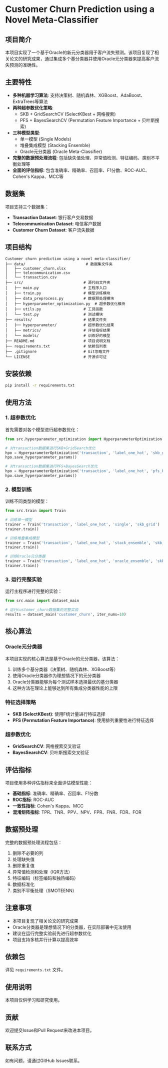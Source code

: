 # Customer Churn Prediction using a Novel Meta-Classifier

## 项目简介

本项目实现了一个基于Oracle的新元分类器用于客户流失预测。该项目复现了相关论文的研究成果，通过集成多个基分类器并使用Oracle元分类器来提高客户流失预测的准确性。

## 主要特性

- **多种机器学习算法**: 支持决策树、随机森林、XGBoost、AdaBoost、ExtraTrees等算法
- **两种超参数优化策略**: 
  - SKB + GridSearchCV (SelectKBest + 网格搜索)
  - PFS + BayesSearchCV (Permutation Feature Importance + 贝叶斯搜索)
- **三种模型类型**:
  - 单一模型 (Single Models)
  - 堆叠集成模型 (Stacking Ensemble)
  - Oracle元分类器 (Oracle Meta-Classifier)
- **完整的数据预处理流程**: 包括缺失值处理、异常值检测、特征编码、类别不平衡处理等
- **全面的评估指标**: 包含准确率、精确率、召回率、F1分数、ROC-AUC、Cohen's Kappa、MCC等

## 数据集

项目支持三个数据集：
- **Transaction Dataset**: 银行客户交易数据
- **Telecommunication Dataset**: 电信客户数据
- **Customer Churn Dataset**: 客户流失数据

## 项目结构

```
Customer churn prediction using a novel meta-classifier/
├── data/                           # 数据集文件夹
│   ├── customer_churn.xlsx
│   ├── telecommunication.csv
│   └── transaction.csv
├── src/                           # 源代码文件夹
│   ├── main.py                    # 主程序入口
│   ├── train.py                   # 模型训练模块
│   ├── data_preprocess.py         # 数据预处理模块
│   ├── hyperparameter_optimization.py  # 超参数优化模块
│   ├── utils.py                   # 工具函数
│   └── test.py                    # 测试模块
├── results/                       # 结果文件夹
│   ├── hyperparameter/            # 超参数优化结果
│   ├── metrics/                   # 评估指标结果
│   └── models/                    # 训练好的模型
├── README.md                      # 项目说明文档
├── requirements.txt               # 依赖包列表
├── .gitignore                     # Git忽略文件
└── LICENSE                        # 开源许可证
```

## 安装依赖

```bash
pip install -r requirements.txt
```

## 使用方法

### 1. 超参数优化

首先需要对各个模型进行超参数优化：

```python
from src.hyperparameter_optimization import HyperparameterOptimization

# 对transaction数据集进行SKB+GridSearch优化
hpo = HyperparameterOptimization('transaction', 'label_one_hot', 'skb_grid')
hpo.save_hyperparameter_params()

# 对transaction数据集进行PFS+BayesSearch优化
hpo = HyperparameterOptimization('transaction', 'label_one_hot', 'pfs_bayes')
hpo.save_hyperparameter_params()
```

### 2. 模型训练

训练不同类型的模型：

```python
from src.train import Train

# 训练单一模型
trainer = Train('transaction', 'label_one_hot', 'single', 'skb_grid')
trainer.train()

# 训练堆叠集成模型
trainer = Train('transaction', 'label_one_hot', 'stack_ensemble', 'skb_grid')
trainer.train()

# 训练Oracle元分类器
trainer = Train('transaction', 'label_one_hot', 'oracle_ensemble', 'skb_grid')
trainer.train()
```

### 3. 运行完整实验

运行主程序进行完整的实验：

```python
from src.main import dataset_main

# 运行customer_churn数据集的完整实验
results = dataset_main('customer_churn', iter_nums=10)
```

## 核心算法

### Oracle元分类器

本项目实现的核心算法是基于Oracle的元分类器，该算法：

1. 训练多个基分类器（决策树、随机森林、XGBoost等）
2. 使用Oracle分类器作为理想情况下的元分类器
3. Oracle分类器能够为每个测试样本选择最优的基分类器
4. 这种方法在理论上能够达到所有集成分类器性能的上限

### 特征选择策略

- **SKB (SelectKBest)**: 使用F统计量进行特征选择
- **PFS (Permutation Feature Importance)**: 使用排列重要性进行特征选择

### 超参数优化

- **GridSearchCV**: 网格搜索交叉验证
- **BayesSearchCV**: 贝叶斯搜索交叉验证

## 评估指标

项目使用多种评估指标来全面评估模型性能：

- **基础指标**: 准确率、精确率、召回率、F1分数
- **ROC指标**: ROC-AUC
- **一致性指标**: Cohen's Kappa、MCC
- **混淆矩阵指标**: TPR、TNR、PPV、NPV、FPR、FNR、FDR、FOR

## 数据预处理

完整的数据预处理流程包括：

1. 删除不必要的列
2. 处理缺失值
3. 删除重复值
4. 异常值检测和处理（IQR方法）
5. 特征编码（标签编码和独热编码）
6. 数据标准化
7. 类别不平衡处理（SMOTEENN）

## 注意事项

- 本项目复现了相关论文的研究成果
- Oracle分类器是理想情况下的分类器，在实际部署中无法使用
- 建议在运行完整实验前先进行超参数优化
- 项目支持多核并行计算以提高效率

## 依赖包

详见 `requirements.txt` 文件。

## 使用说明

本项目仅供学习和研究使用。

## 贡献

欢迎提交Issue和Pull Request来改进本项目。

## 联系方式

如有问题，请通过GitHub Issues联系。

